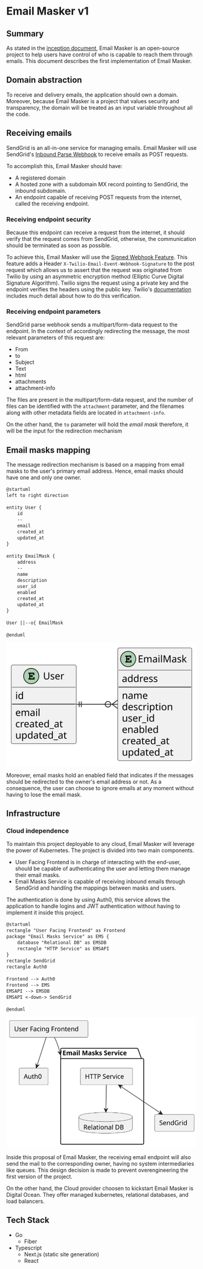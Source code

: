# Email Masker v1

## Summary

As stated in the [inception document](./Inception.MD), Email Masker
is an open-source project to help users have control of who is capable to
reach them through emails. This document describes the first implementation of Email Masker.

## Domain abstraction

To receive and delivery emails, the application should own a domain.
Moreover, because Email Masker is a project that values security and transparency,
the domain will be treated as an input variable throughout all the code.

## Receiving emails

SendGrid is an all-in-one service for managing emails.
Email Masker will use SendGrid's [Inbound Parse Webhook](https://docs.sendgrid.com/for-developers/parsing-email/setting-up-the-inbound-parse-webhook)
to receive emails as POST requests.

To accomplish this, Email Masker should have:

* A registered domain
* A hosted zone with a subdomain MX record pointing to SendGrid, the inbound subdomain.
* An endpoint capable of receiving POST requests from the internet, called the receiving endpoint.

### Receiving endpoint security

Because this endpoint can receive a request from the internet, it should
verify that the request comes from SendGrid, otherwise, the communication should be
terminated as soon as possible.

To achieve this, Email Masker will use the [Signed Webhook Feature](https://docs.sendgrid.com/for-developers/tracking-events/getting-started-event-webhook-security-features).
This feature adds a Header `X-Twilio-Email-Event-Webhook-Signature` to the post request which allows us to assert that the request
was originated from Twilio by using an asymmetric encryption method (Elliptic Curve Digital Signature Algorithm).
Twilio signs the request using a private key and the endpoint verifies the headers using the public key.
Twilio's [documentation](https://docs.sendgrid.com/for-developers/tracking-events/getting-started-event-webhook-security-features#verify-the-signature) includes much detail about how to do this verification.

### Receiving endpoint parameters

SendGrid parse webhook sends a multipart/form-data request to the endpoint.
In the context of accordingly redirecting the message, the most relevant parameters of this request are:

* From
* to
* Subject
* Text
* html
* attachments
* attachment-info

The files are present in the multipart/form-data request, and the number of files
can be identified with the `attachment` parameter, and the filenames along with other
metadata fields are located in `attachment-info`.

On the other hand, the `to` parameter will hold the *email mask* therefore,
it will be the input for the redirection mechanism

## Email masks mapping

The message redirection mechanism is based on a mapping from email masks
to the user's primary email address. Hence, email masks should have one and only
one owner.

```plantuml
@startuml
left to right direction

entity User {
    id
    --
    email
    created_at
    updated_at
}

entity EmailMask {
    address
    --
    name
    description
    user_id
    enabled
    created_at
    updated_at
}

User ||--o{ EmailMask

@enduml
```

![ERD](./erd.svg)

Moreover, email masks hold an enabled field that indicates if the messages should be
redirected to the owner's email address or not. As a consequence, the user can choose
to ignore emails at any moment without having to lose the email mask.

## Infrastructure

### Cloud independence

To maintain this project deployable to any cloud,
Email Masker will leverage the power of Kubernetes.
The project is divided into two main components.

* User Facing Frontend is in charge of interacting with the end-user,
  should be capable of authenticating the user and letting them manage their email masks.
* Email Masks Service is capable of receiving inbound emails through SendGrid and
  handling the mappings between masks and users.

The authentication is done by using Auth0, this service allows the application
to handle logins and JWT authentication without having to implement it inside this project.

```plantuml
@startuml
rectangle "User Facing Frontend" as Frontend
package "Email Masks Service" as EMS {
    database "Relational DB" as EMSDB
    rectangle "HTTP Service" as EMSAPI
}
rectangle SendGrid
rectangle Auth0

Frontend --> Auth0
Frontend --> EMS
EMSAPI --> EMSDB
EMSAPI <-down-> SendGrid

@enduml
```

![Infra](./infra.svg)

Inside this proposal of Email Masker, the receiving email endpoint will also send the mail to the corresponding owner,
having no system intermediaries like queues. This design decision is made to prevent overengineering the first version of the project.

On the other hand, the Cloud provider choosen to kickstart Email Masker is Digital Ocean.
They offer managed kubernetes, relational databases, and load balancers.

## Tech Stack

* Go
  * Fiber
* Typescript
  * Next.js (static site generation)
  * React
